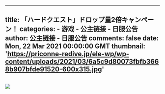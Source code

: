 
---
title: 「ハードクエスト」ドロップ量2倍キャンペーン！
categories: 
    - 游戏
    - 公主链接 - 日服公告
author: 公主链接 - 日服公告
comments: false
date: Mon, 22 Mar 2021 00:00:00 GMT
thumbnail: 'https://priconne-redive.jp/ele-wp/wp-content/uploads/2021/03/6a5c9d80073fbfb3668b907bfde91520-600x315.jpg'
---

<div>   
<br><img src="https://priconne-redive.jp/ele-wp/wp-content/uploads/2021/03/6a5c9d80073fbfb3668b907bfde91520-600x315.jpg" referrerpolicy="no-referrer">  
</div>
            